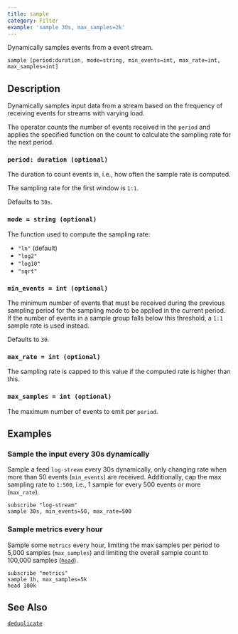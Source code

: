 ```yaml
---
title: sample
category: Filter
example: 'sample 30s, max_samples=2k'
---
```


Dynamically samples events from a event stream.

```tql
sample [period:duration, mode=string, min_events=int, max_rate=int, max_samples=int]
```

## Description

Dynamically samples input data from a stream based on the frequency of
receiving events for streams with varying load.

The operator counts the number of events received in the `period` and applies
the specified function on the count to calculate the sampling rate for the next
period.

### `period: duration (optional)`

The duration to count events in, i.e., how often the sample rate is computed.

The sampling rate for the first window is `1:1`.

Defaults to `30s`.

### `mode = string (optional)`

The function used to compute the sampling rate:

- `"ln"` (default)
- `"log2"`
- `"log10"`
- `"sqrt"`

### `min_events = int (optional)`

The minimum number of events that must be received during the previous sampling
period for the sampling mode to be applied in the current period. If the number
of events in a sample group falls below this threshold, a `1:1` sample rate is
used instead.

Defaults to `30`.

### `max_rate = int (optional)`

The sampling rate is capped to this value if the computed rate is higher than this.

### `max_samples = int (optional)`

The maximum number of events to emit per `period`.

## Examples

### Sample the input every 30s dynamically

Sample a feed `log-stream` every 30s dynamically, only changing rate when more
than 50 events (`min_events`) are received. Additionally, cap the max sampling
rate to `1:500`, i.e., 1 sample for every 500 events or more (`max_rate`).

```tql
subscribe "log-stream"
sample 30s, min_events=50, max_rate=500
```

### Sample metrics every hour

Sample some `metrics` every hour, limiting the max samples per period to 5,000
samples (`max_samples`) and limiting the overall sample count to 100,000 samples
([`head`](head)).

```tql
subscribe "metrics"
sample 1h, max_samples=5k
head 100k
```

## See Also

[`deduplicate`](/reference/operators/deduplicate)
